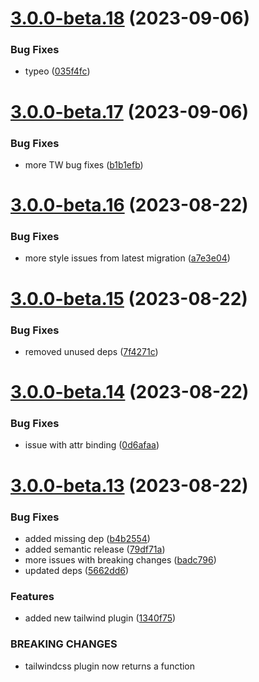 # [3.0.0-beta.18](https://github.com/vue-interface/btn/compare/v3.0.0-beta.17...v3.0.0-beta.18) (2023-09-06)


### Bug Fixes

* typeo ([035f4fc](https://github.com/vue-interface/btn/commit/035f4fc845629ef72e7a001997005a5c3844de20))

# [3.0.0-beta.17](https://github.com/vue-interface/btn/compare/v3.0.0-beta.16...v3.0.0-beta.17) (2023-09-06)


### Bug Fixes

* more TW bug fixes ([b1b1efb](https://github.com/vue-interface/btn/commit/b1b1efb6831917d77bed4ecf4a37565da27ed36e))

# [3.0.0-beta.16](https://github.com/vue-interface/btn/compare/v3.0.0-beta.15...v3.0.0-beta.16) (2023-08-22)


### Bug Fixes

* more style issues from latest migration ([a7e3e04](https://github.com/vue-interface/btn/commit/a7e3e04b9a21ef1ab7066935e4e0a07092021030))

# [3.0.0-beta.15](https://github.com/vue-interface/btn/compare/v3.0.0-beta.14...v3.0.0-beta.15) (2023-08-22)


### Bug Fixes

* removed unused deps ([7f4271c](https://github.com/vue-interface/btn/commit/7f4271cc6bb5106a2d3898c4ee8a8e7735951358))

# [3.0.0-beta.14](https://github.com/vue-interface/btn/compare/v3.0.0-beta.13...v3.0.0-beta.14) (2023-08-22)


### Bug Fixes

* issue with attr binding ([0d6afaa](https://github.com/vue-interface/btn/commit/0d6afaa0e9a8b4b59a35ec17ffa1076569c01aee))

# [3.0.0-beta.13](https://github.com/vue-interface/btn/compare/v3.0.0-beta.12...v3.0.0-beta.13) (2023-08-22)


### Bug Fixes

* added missing dep ([b4b2554](https://github.com/vue-interface/btn/commit/b4b2554fe7e04efdf939b3fbd5bb1e57e4aa7046))
* added semantic release ([79df71a](https://github.com/vue-interface/btn/commit/79df71a584ececa14fc5e16c7f43a0a2691a0940))
* more issues with breaking changes ([badc796](https://github.com/vue-interface/btn/commit/badc796a922b8d750e64c78e811e589dce7623e0))
* updated deps ([5662dd6](https://github.com/vue-interface/btn/commit/5662dd6485a2fb32bca460eeb8e3d289a7907ff6))


### Features

* added new tailwind plugin ([1340f75](https://github.com/vue-interface/btn/commit/1340f754f7b8539313015ef0b431380fc59bca43))


### BREAKING CHANGES

* tailwindcss plugin now returns a function
